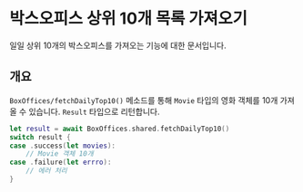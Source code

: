 #  박스오피스 상위 10개 목록 가져오기


일일 상위 10개의 박스오피스를 가져오는 기능에 대한 문서입니다.

## 개요

``BoxOffices/fetchDailyTop10()`` 메소드를 통해 ``Movie`` 타입의 영화 객체를 10개 가져올 수 있습니다.
`Result` 타입으로 리턴합니다.

```swift
let result = await BoxOffices.shared.fetchDailyTop10()
switch result {
case .success(let movies):
    // Movie 객체 10개
case .failure(let errro):
    // 에러 처리
}
